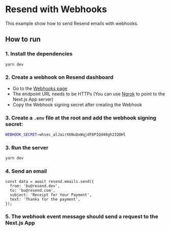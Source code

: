 # Resend with Webhooks

This example show how to send Resend emails with webhooks.

## How to run

### 1. Install the dependencies

```bash
yarn dev
```

### 2. Create a webhook on Resend dashboard

- Go to the [Webhooks page](https://resend.com/webhooks)
- The endpoint URL needs to be HTTPs (You can use [Ngrok](https://ngrok.com/) to point to the Next.js App server)
- Copy the Webhook signing secret after creating the Webhook

### 3. Create a `.env` file at the root and add the webhook signing secret:

```bash
WEBHOOK_SECRET=whsec_alJairX6NuQxWqjdF8PIQd48gh2IQOHl
```

### 3. Run the server

```bash
yarn dev
```

### 4. Send an email

```tsx
const data = await resend.emails.send({
  from: 'bu@resend.dev',
  to: 'bu@resend.com',
  subject: 'Receipt for Your Payment',
  text: 'Thanks for the payment',
});
```

### 5. The webhook event message should send a request to the Next.js App
